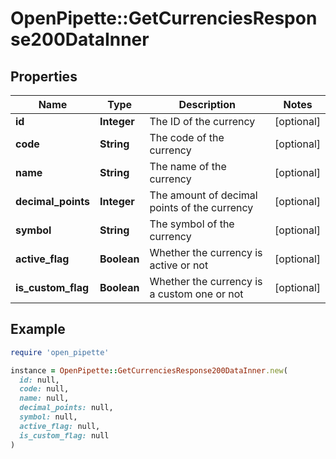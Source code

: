 # OpenPipette::GetCurrenciesResponse200DataInner

## Properties

| Name | Type | Description | Notes |
| ---- | ---- | ----------- | ----- |
| **id** | **Integer** | The ID of the currency | [optional] |
| **code** | **String** | The code of the currency | [optional] |
| **name** | **String** | The name of the currency | [optional] |
| **decimal_points** | **Integer** | The amount of decimal points of the currency | [optional] |
| **symbol** | **String** | The symbol of the currency | [optional] |
| **active_flag** | **Boolean** | Whether the currency is active or not | [optional] |
| **is_custom_flag** | **Boolean** | Whether the currency is a custom one or not | [optional] |

## Example

```ruby
require 'open_pipette'

instance = OpenPipette::GetCurrenciesResponse200DataInner.new(
  id: null,
  code: null,
  name: null,
  decimal_points: null,
  symbol: null,
  active_flag: null,
  is_custom_flag: null
)
```

